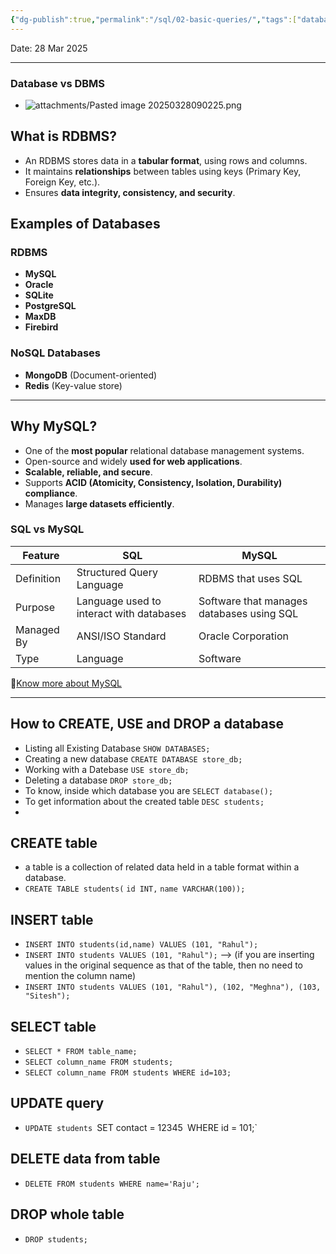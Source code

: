```yaml
---
{"dg-publish":true,"permalink":"/sql/02-basic-queries/","tags":["database_vs_dbms","RDBMS","delete","update","create","select","drop","insert"]}
---
```


Date: 28 Mar 2025

---
### Database vs DBMS
-  ![attachments/Pasted image 20250328090225.png](/img/user/SQL/attachments/Pasted%20image%2020250328090225.png)
## **What is RDBMS?**

- An RDBMS stores data in a **tabular format**, using rows and columns.
- It maintains **relationships** between tables using keys (Primary Key, Foreign Key, etc.).
- Ensures **data integrity, consistency, and security**.
    

## **Examples of Databases**

### **RDBMS**
- **MySQL**
- **Oracle**
- **SQLite**
- **PostgreSQL**
- **MaxDB**
- **Firebird**
    
### **NoSQL Databases**
- **MongoDB** (Document-oriented)
- **Redis** (Key-value store)

---

## **Why MySQL?**

- One of the **most popular** relational database management systems.
- Open-source and widely **used for web applications**.
- **Scalable, reliable, and secure**.
- Supports **ACID (Atomicity, Consistency, Isolation, Durability) compliance**.
- Manages **large datasets efficiently**.
    

### **SQL vs MySQL**

|**Feature**|**SQL**|**MySQL**|
|---|---|---|
|Definition|Structured Query Language|RDBMS that uses SQL|
|Purpose|Language used to interact with databases|Software that manages databases using SQL|
|Managed By|ANSI/ISO Standard|Oracle Corporation|
|Type|Language|Software|

📌[Know more about MySQL](https://dev.mysql.com/doc/refman/8.0/en/tutorial.html)

---
## How to CREATE, USE and DROP a database

 - Listing all Existing Database
	`SHOW DATABASES;`
- Creating a new database
	`CREATE DATABASE store_db;`
- Working with a Datebase
	`USE store_db;`
- Deleting a database
	`DROP store_db;`
- To know, inside which database you are
	`SELECT database();`
- To get information about the created table
	`DESC students;`
- 
## CREATE table
- a table is a collection of related data held in a table format within a database.
- `CREATE TABLE students(`
	`id INT,`
	`name VARCHAR(100));`
	
## INSERT table
- `INSERT INTO students(id,name) VALUES (101, "Rahul");`
- `INSERT INTO students VALUES (101, "Rahul");`  --> (if you are inserting values in the original sequence as that of the table, then no need to mention the column name)
- `INSERT INTO students VALUES (101, "Rahul"), (102, "Meghna"), (103, "Sitesh");`

## SELECT table
- `SELECT * FROM table_name;`
- `SELECT column_name FROM students;`
- `SELECT column_name FROM students WHERE id=103;`

## UPDATE query
- `UPDATE students
	`SET contact = 12345`
	`WHERE id = 101;`

## DELETE data from table
-  `DELETE FROM students WHERE name='Raju';`

## DROP whole table
- `DROP students;`
